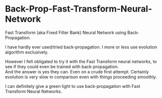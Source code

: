 # Back-Prop-Fast-Transform-Neural-Network
Fast Transform (aka Fixed Filter Bank) Neural Network using Back-Propagation.

I have hardly ever used/tried back-propagation.  I more or less use evolution algorithm exclusively.

However I felt obligated to try it with the Fast Transform neural networks, to see if they could even be trained with back-propagation.  
And the answer is yes they can. Even on a crude first attempt. Certainly evolution is very slow in comparison even with things proceeding smoothly. 

I can definitely give a green light to use back-propagation with Fast Transform Neural Networks.
